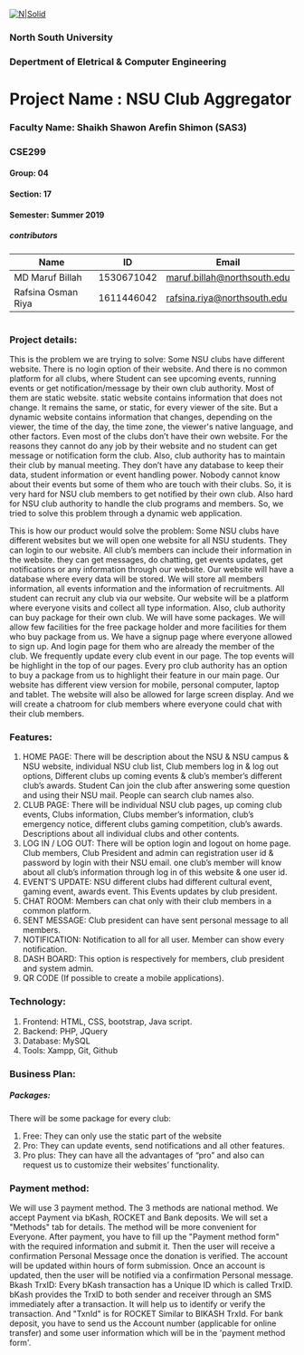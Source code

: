 [![N|Solid](http://www.northsouth.edu/newassets/images/nsu-photo/logo-4.png)]()


###  North South University
###  Depertment of Eletrical & Computer Engineering

# Project Name : NSU Club Aggregator

### Faculty Name: Shaikh Shawon Arefin Shimon (SAS3)
### CSE299
#### Group: 04
#### Section: 17
#### Semester: Summer 2019

##### contributors
| Name | ID| Email| 
| ------ | ------ | ------ |
| MD Maruf Billah | 1530671042| maruf.billah@northsouth.edu| 
| Rafsina Osman Riya | 1611446042| rafsina.riya@northsouth.edu| 





#
### Project details:
This is the problem we are trying to solve: Some NSU clubs have different website. There is no login option of their website. And there is no common platform for all clubs, where Student can see upcoming events, running events or get notification/message by their own club authority. Most of them are static website. static website contains information that does not change. It remains the same, or static, for every viewer of the site. But a dynamic website contains information that changes, depending on the viewer, the time of the day, the time zone, the viewer's native language, and other factors.  Even most of the clubs don’t have their own website. For the reasons they cannot do any job by their website and no student can get message or notification form the club. Also, club authority has to maintain their club by manual meeting. They don’t have any database to keep their data, student information or event handling power. Nobody cannot know about their events but some of them who are touch with their clubs. So, it is very hard for NSU club members to get notified by their own club. Also hard for NSU club authority to handle the club programs and members. So, we tried to solve this problem through a dynamic web application.

This is how our product would solve the problem: Some NSU clubs have different websites but we will open one website for all NSU students. They can login to our website. All club’s members can include their information in the website. they can get messages, do chatting, get events updates, get notifications or any information through our website.  Our website will have a database where every data will be stored. We will store all members information, all events information and the information of recruitments. All student can recruit any club via our website. Our website will be a platform where everyone visits and collect all type information. Also, club authority can buy package for their own club. We will have some packages. We will allow few facilities for the free package holder and more facilities for them who buy package from us. We have a signup page where everyone allowed to sign up. And login page for them who are already the member of the club. We frequently update every club event in our page. The top events will be highlight in the top of our pages. Every pro club authority has an option to buy a package from us to highlight their feature in our main page. Our website has different view version for mobile, personal computer, laptop and tablet. The website will also be allowed for large screen display. And we will create a chatroom for club members where everyone could chat with their club members.

### Features: 
1. HOME PAGE: There will be description about the NSU & NSU campus & NSU website, individual NSU club list, Club members log in & log out options, Different clubs up coming events & club’s member’s different club’s awards. Student Can join the club after answering some question and using their NSU mail. People can search club names also.
2. CLUB PAGE: There will be individual NSU club pages, up coming club events, Clubs information, Clubs member’s information, club’s emergency notice, different clubs gaming competition, club’s awards. Descriptions about all individual clubs and other contents.
3. LOG IN / LOG OUT: There will be option login and logout on home page. Club members, Club President and admin can registration user id & password by login with their NSU email. one club’s member will know about all club’s information through log in of this website & one user id.
4. EVENT’S UPDATE: NSU different clubs had different cultural event, gaming event, awards event. This Events updates by club president.
5. CHAT ROOM: Members can chat only with their club members in a common platform.
6. SENT MESSAGE: Club president can have sent personal message to all members.
7. NOTIFICATION: Notification to all for all user. Member can show every notification.
8. DASH BOARD: This option is respectively for members, club president and system admin.
9. QR CODE (If possible to create a mobile applications).

### Technology: 
1. Frontend: HTML, CSS, bootstrap, Java script.
2. Backend: PHP, JQuery
3. Database: MySQL                        
4. Tools: Xampp, Git, Github

### Business Plan:
##### Packages: 
There will be some package for every club:
1. Free: They can only use the static part of the website
2. Pro: They can update events, send notifications and all other features.
3. Pro plus: They can have all the advantages of “pro” and also can request us to customize their websites’ functionality. 

### Payment method: 
We will use 3 payment method. The 3 methods are national method. We accept Payment via bKash, ROCKET and Bank deposits. We will set a "Methods" tab for details. The method will be more convenient for Everyone. After payment, you have to fill up the "Payment method form" with the required information and submit it. Then the user will receive a confirmation Personal Message once the donation is verified. The account will be updated within hours of form submission. Once an account is updated, then the user will be notified via a confirmation Personal message.  
Bkash TrxID: Every bKash transaction has a Unique ID which is called TrxID. bKash provides the TrxID to both sender and receiver through an SMS immediately after a transaction. It will help us to identify or verify the transaction. And "TxnId" is for ROCKET Similar to BIKASH TrxId. For bank deposit, you have to send us the Account number (applicable for online transfer) and some user information which will be in the 'payment method form'.
           
           
           
           
           
           
           
           


                                                   
                                                   
